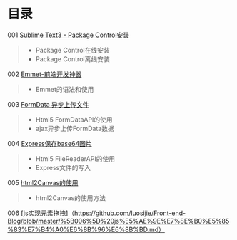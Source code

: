 # 目录

001 [Sublime Text3 - Package Control安装](https://github.com/luosijie/blog/blob/master/%5B001%5D%20Sublime%20Text3%20-%20Package%20Control%E5%AE%89%E8%A3%85.md)
>+ Package Control在线安装
>+ Package Control离线安装

002 [Emmet-前端开发神器](https://github.com/luosijie/blog/blob/master/%5B002%5D%20Emmet-%E5%89%8D%E7%AB%AF%E5%BC%80%E5%8F%91%E7%A5%9E%E5%99%A8.md)
>+ Emmet的语法和使用

003 [FormData 异步上传文件](https://github.com/luosijie/blog/blob/master/%5B003%5D%20FormData%20%E5%BC%82%E6%AD%A5%E4%B8%8A%E4%BC%A0%E6%96%87%E4%BB%B6.md)
>+ Html5 FormDataAPI的使用
>+ ajax异步上传FormData数据

004 [Express保存base64图片](https://github.com/luosijie/blog/blob/master/%5B004%5D%20Express%E4%BF%9D%E5%AD%98base64%E5%9B%BE%E7%89%87.md)
>+ Html5 FileReaderAPI的使用
>+ Express文件的写入

005 [html2Canvas的使用](http://html2canvas.hertzen.com/documentation.html)       
>+ html2Canvas的使用方法 

006 [js实现元素拖拽]（https://github.com/luosijie/Front-end-Blog/blob/master/%5B006%5D%20js%E5%AE%9E%E7%8E%B0%E5%85%83%E7%B4%A0%E6%8B%96%E6%8B%BD.md）
